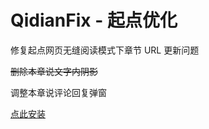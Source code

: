 # QidianFix - 起点优化

修复起点网页无缝阅读模式下章节 URL 更新问题

~~删除本章说文字内阴影~~

调整本章说评论回复弹窗

[点此安装](https://github.com/821938089/QidianFix/raw/main/dist/QidianFix.user.js)
